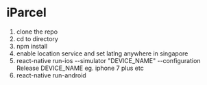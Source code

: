 # iParcel

1) clone the repo
2) cd to directory
3) npm install
4) enable location service and set latlng anywhere in singapore
5) react-native run-ios --simulator "DEVICE_NAME" --configuration Release 
    DEVICE_NAME eg. iphone 7 plus etc
6) react-native run-android 
